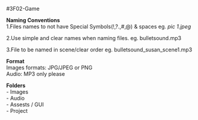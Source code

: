 #3F02-Game <br>

**Naming Conventions**<br>
1.Files names to not have Special Symbols(!,?.,#,@) & spaces eg. *pic 1.jpeg*<br>

2.Use simple and clear names when naming files. eg. bulletsound.mp3<br>

3.File to be named in scene/clear order  eg. bulletsound_susan_scene1.mp3<br>

 

**Format**<br>
Images formats: JPG/JPEG or PNG<br>
Audio: MP3 only please<br>


**Folders**<br>
    - Images<br>
    - Audio<br>
    - Assests / GUI <br>
    - Project<br>
    








 



